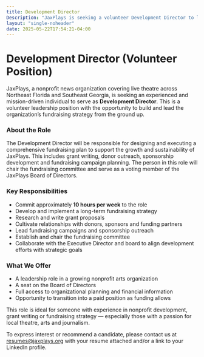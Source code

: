 ```yaml
---
title: Development Director
Description: "JaxPlays is seeking a volunteer Development Director to lead fundraising, grants and donor outreach for our growing nonprofit theatre news organization."
layout: "single-noheader"
date: 2025-05-22T17:54:21-04:00
---
```

# Development Director (Volunteer Position)

JaxPlays, a nonprofit news organization covering live theatre across Northeast Florida and Southeast Georgia, is seeking an experienced and mission-driven individual to serve as **Development Director**. This is a volunteer leadership position with the opportunity to build and lead the organization’s fundraising strategy from the ground up.

### About the Role  
The Development Director will be responsible for designing and executing a comprehensive fundraising plan to support the growth and sustainability of JaxPlays. This includes grant writing, donor outreach, sponsorship development and fundraising campaign planning. The person in this role will chair the fundraising committee and serve as a voting member of the JaxPlays Board of Directors.

### Key Responsibilities
- Commit approximately **10 hours per week** to the role
- Develop and implement a long-term fundraising strategy  
- Research and write grant proposals  
- Cultivate relationships with donors, sponsors and funding partners  
- Lead fundraising campaigns and sponsorship outreach  
- Establish and chair the fundraising committee  
- Collaborate with the Executive Director and board to align development efforts with strategic goals  

### What We Offer
- A leadership role in a growing nonprofit arts organization  
- A seat on the Board of Directors
- Full access to organizational planning and financial information  
- Opportunity to transition into a paid position as funding allows  

This role is ideal for someone with experience in nonprofit development, grant writing or fundraising strategy — especially those with a passion for local theatre, arts and journalism.

To express interest or recommend a candidate, please contact us at resumes@jaxplays.org with your resume attached and/or a link to your LinkedIn profile.
